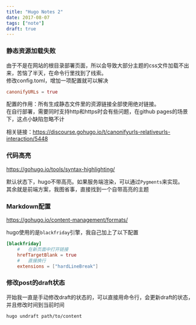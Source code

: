 ```yaml
---
title: "Hugo Notes 2"
date: 2017-08-07
tags: ["note"]
draft: true
---
```


###   静态资源加载失败

由于不是在网站的根目录部署页面，所以会导致大部分主题的css文件加载不出来，苦恼了半天，在命令行里找到了线索。   
修改config.toml，增加一项配置就可以解决
```toml
canonifyURLs = true
```
配置的作用：所有生成静态文件里的资源链接全部使用绝对链接。   
在自行部署，需要同时支持http和https时会有些问题，在github pages的场景下，这点小缺陷忽略不计

相关链接：https://discourse.gohugo.io/t/canonifyurls-relativeurls-interaction/5448

### 代码高亮

https://gohugo.io/tools/syntax-highlighting/

默认状态下，hugo不带高亮。如果服务端渲染，可以通过`Pygments`来实现。   
其余就是前端方案，我图省事，直接找到一个自带高亮的主题

### Markdown配置

https://gohugo.io/content-management/formats/

hugo使用的是`blackfriday`引擎，我自己加上了以下配置
```toml
[blackfriday]
    #   在新页面中打开链接
    hrefTargetBlank = true
    #   直接换行
    extensions = ["hardLineBreak"]
```

### 修改post的draft状态

开始我一直是手动修改draft的状态的，可以直接用命令行，会更新draft的状态，并且修改时间到当前时间
```shell
hugo undraft path/to/content
```
